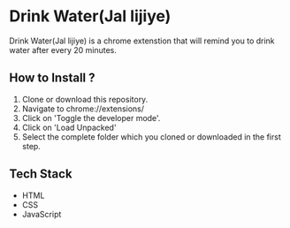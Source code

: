 # Drink Water(Jal lijiye)

Drink Water(Jal lijiye) is a chrome extenstion that will remind you to drink water after every 20 minutes.


## How to Install ?
1. Clone or download this repository.
2. Navigate to chrome://extensions/
3. Click on 'Toggle the developer mode'.
4. Click on 'Load Unpacked'
5. Select the complete folder which you cloned or downloaded in the first step.

## Tech Stack
- HTML
- CSS
- JavaScript
